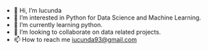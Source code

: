 - 👋 Hi, I’m Iucunda
- 👀 I’m interested in Python for Data Science and Machine Learning.
- 🌱 I’m currently learning python.
- 💞️ I’m looking to collaborate on data related projects.
- 📫 How to reach me iucunda93@gmail.com
<!---
IucundaTash/IucundaTash is a ✨ special ✨ repository because its `README.md` (this file) appears on your GitHub profile.
You can click the Preview link to take a look at your changes.
--->
